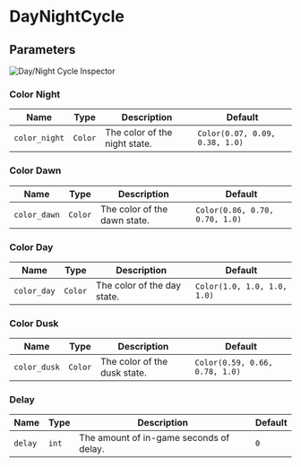 # DayNightCycle

## Parameters

![Day/Night Cycle Inspector](../example_images/day_night_cycle_inspector.png)

### Color Night

| Name | Type | Description | Default |
| - | - | - | - |
| `color_night` | `Color` | The color of the night state. | `Color(0.07, 0.09, 0.38, 1.0)` |

### Color Dawn

| Name | Type | Description | Default |
| - | - | - | - |
| `color_dawn` | `Color` | The color of the dawn state. | `Color(0.86, 0.70, 0.70, 1.0)` |

### Color Day

| Name | Type | Description | Default |
| - | - | - | - |
| `color_day` | `Color` | The color of the day state. | `Color(1.0, 1.0, 1.0, 1.0)` |

### Color Dusk

| Name | Type | Description | Default |
| - | - | - | - |
| `color_dusk` | `Color` | The color of the dusk state. | `Color(0.59, 0.66, 0.78, 1.0)` |

### Delay

| Name | Type | Description | Default |
| - | - | - | - |
| `delay` | `int` | The amount of in-game seconds of delay. | `0` |
